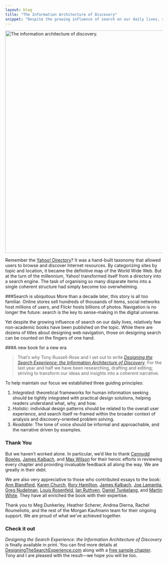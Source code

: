 ```yaml
---
layout: blog
title: "The Information Architecture of Discovery"
snippet: "Despite the growing influence of search on our daily lives, relatively few non-academic books have been published on the topic. That’s why Tony Russell-Rose and I set out to write Designing the Search Experience: the Information Architecture of Discovery. For the last year and half we have been researching, drafting and editing; striving to transform our ideas and insights into a coherent narrative. Tony and I are pleased with the results - we hope you will be too."
---
```


<img src="http://tylertate.com/resources/images/2012-12-18/map.jpf" width="712" class="normal-width" alt="The information architecture of discovery." />

Remember the [Yahoo! Directory](http://dir.yahoo.com)? It was a hand-built taxonomy that allowed users to browse and discover Internet resources. By categorizing sites by topic and location, it became the definitive map of the World Wide Web. But at the turn of the millennium, Yahoo! transformed itself from a directory into a search engine. The task of organising so many disparate items into a single coherent structure had simply become too overwhelming. 

###Search is ubiquitous
More than a decade later, this story is all too familiar. Online stores sell hundreds of thousands of items, social networks host millions of users, and Flickr hosts billions of photos. Navigation is no longer the future: search is the key to sense-making in the digital universe.

Yet despite the growing influence of search on our daily lives, relatively few non-academic books have been published on the topic. While there are dozens of titles about designing web navigation, those on designing search can be counted on the fingers of one hand.

###A new book for a new era
> That’s why Tony Russell-Rose and I set out to write _[Designing the Search Experience: the Information Architecture of Discovery](http://designingthesearchexperience.com)_. For the last year and half we have been researching, drafting and editing; striving to transform our ideas and insights into a coherent narrative.

To help maintain our focus we established three guiding principles:

1. *Integrated*: theoretical frameworks for human information seeking should be tightly integrated with practical design solutions, helping readers understand what, why, and how.
2. *Holistic*: individual design patterns should be related to the overall user experience, and search itself re-framed within the broader context of analysis and discovery-oriented problem solving.
3. *Readable*: The tone of voice should be informal and approachable, and the narrative driven by examples.

### Thank You
But we haven’t worked alone. In particular, we’d like to thank [Cennydd Bowles](http://www.cennydd.co.uk), [James Kalbach](http://experiencinginformation.wordpress.com), and [Max Wilson](http://www.cs.nott.ac.uk/~mlw/) for their heroic efforts in reviewing every chapter and providing invaluable feedback all along the way. We are greatly in their debt.

We are also very appreciative to those who contributed essays to the book: [Ann Blandford](http://www.ucl.ac.uk/uclic/people/a_blandford), [Karen Church](https://twitter.com/karenchurch), [Rory Hamilton](http://everythingiknow.squarespace.com), [James Kalbach](http://experiencinginformation.wordpress.com), [Joe Lamantia](http://www.joelamantia.com), [Greg Nudelman](http://www.designcaffeine.com), [Louis Rosenfeld](http://louisrosenfeld.com/home/), [Ian Ruthven](http://www.cis.strath.ac.uk/cis/staff/index.php?uid=52833), [Daniel Tunkelang](http://thenoisychannel.com), and [Martin White](http://www.intranetfocus.com/about/martin-white). They have all enriched the book with their expertise.

Thank you to Meg Dunkerley, Heather Scherer, Andrea Dierna, Rachel Roumeliotis, and the rest of the Morgan Kaufmann team for their ongoing support. We are proud of what we’ve achieved together. 

### Check it out
_Designing the Search Experience: the Information Architecture of Discovery_ is finally available in print. You can find more details at [DesigningTheSearchExperience.com](http://designingthesearchexperience.com) along with a [free sample chapter](http://designingthesearchexperience.com/downloads/dtse-chapter2.pdf). Tony and I are pleased with the result—we hope you will be too.
